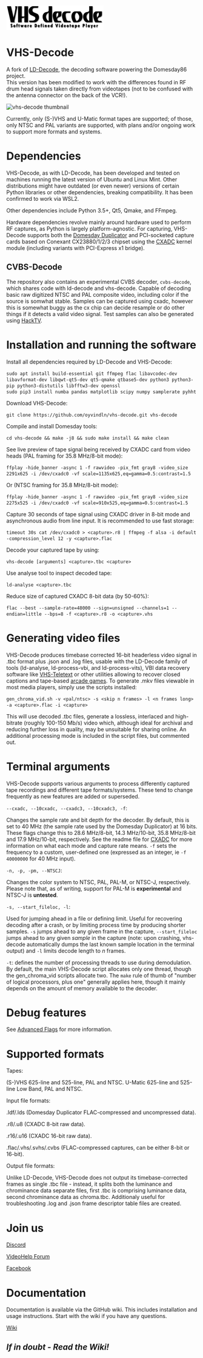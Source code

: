 ![vhs-decode logo](docs/vhs-decode_logo_256px.png)

# VHS-Decode

A fork of [LD-Decode](https://github.com/happycube/ld-decode), the decoding software powering the Domesday86 project.  
This version has been modified to work with the differences found in RF drum head signals taken directly from videotapes
(not to be confused with the antenna connector on the back of the VCR!).

![vhs-decode thumbnail](https://cdn.lbryplayer.xyz/api/v4/streams/free/vhs-decode-thumbnail/0cfb657312d9a725c20ecce33f1a06bd4895fe40/4b3544)

Currently, only (S-)VHS and U-Matic format tapes are supported;
of those, only NTSC and PAL variants are supported, with plans and/or ongoing work to support more formats and systems.

# Dependencies

VHS-Decode, as with LD-Decode, has been developed and tested on machines running the latest version of Ubuntu and Linux Mint.
Other distributions might have outdated (or even newer) versions of certain Python libraries or other dependencies, breaking compatibility. It has been confirmed to work via WSL2.

Other dependencies include Python 3.5+, Qt5, Qmake, and FFmpeg.

Hardware dependencies revolve mainly around hardware used to perform RF captures, as Python is largely platform-agnostic.
For capturing, VHS-Decode supports both the [Domesday Duplicator](https://github.com/happycube/ld-decode/wiki/Domesday-Duplicator) and PCI-socketed capture cards based on Conexant CX23880/1/2/3 chipset using the [CXADC](https://github.com/happycube/cxadc-linux3) kernel module (including variants with PCI-Express x1 bridge).

## CVBS-Decode

The repository also contains an experimental CVBS decoder, ```cvbs-decode```, which shares code with ld-decode and vhs-decode. Capable of decoding basic raw digitized NTSC and PAL composite video, including color if the source is somwhat stable. Samples can be captured using cxadc, however this is somewhat buggy as the cx chip can decide resample or do other things if it detects a valid video signal. Test samples can also be generated using [HackTV](https://github.com/fsphil/hacktv).

# Installation and running the software

Install all dependencies required by LD-Decode and VHS-Decode:

    sudo apt install build-essential git ffmpeg flac libavcodec-dev libavformat-dev libqwt-qt5-dev qt5-qmake qtbase5-dev python3 python3-pip python3-distutils libfftw3-dev openssl
    sudo pip3 install numba pandas matplotlib scipy numpy samplerate pyhht

Download VHS-Decode:

    git clone https://github.com/oyvindln/vhs-decode.git vhs-decode

Compile and install Domesday tools:

    cd vhs-decode && make -j8 && sudo make install && make clean
    
See live preview of tape signal being received by CXADC card from video heads (PAL framing for 35.8 MHz/8-bit mode):

    ffplay -hide_banner -async 1 -f rawvideo -pix_fmt gray8 -video_size 2291x625 -i /dev/cxadc0 -vf scale=1135x625,eq=gamma=0.5:contrast=1.5
    
Or (NTSC framing for 35.8 MHz/8-bit mode):

    ffplay -hide_banner -async 1 -f rawvideo -pix_fmt gray8 -video_size 2275x525 -i /dev/cxadc0 -vf scale=910x525,eq=gamma=0.5:contrast=1.5
    
Capture 30 seconds of tape signal using CXADC driver in 8-bit mode and asynchronous audio from line input.
It is recommended to use fast storage:

    timeout 30s cat /dev/cxadc0 > <capture>.r8 | ffmpeg -f alsa -i default -compression_level 12 -y <capture>.flac

Decode your captured tape by using:

    vhs-decode [arguments] <capture>.tbc <capture>
    
Use analyse tool to inspect decoded tape:

    ld-analyse <capture>.tbc
    
Reduce size of captured CXADC 8-bit data (by 50-60%):

    flac --best --sample-rate=48000 --sign=unsigned --channels=1 --endian=little --bps=8 -f <capture>.r8 -o <capture>.vhs

# Generating video files

VHS-Decode produces timebase corrected 16-bit headerless video signal in .tbc format plus .json and .log files, usable with the LD-Decode family of tools (ld-analyse, ld-process-vbi, and ld-process-vits), VBI data recovery software like [VHS-Teletext](https://github.com/ali1234/vhs-teletext/) or other utilities allowing to recover closed captions and tape-based [arcade games](https://vhs.thenvm.org/resources-research/).
To generate .mkv files viewable in most media players, simply use the scripts installed:

    gen_chroma_vid.sh -v <pal/ntsc> -s <skip n frames> -l <n frames long> -a <capture>.flac -i <capture>

This will use decoded .tbc files, generate a lossless, interlaced and high-bitrate (roughly 100-150 Mb/s) video which,
although ideal for archival and reducing further loss in quality, may be unsuitable for sharing online.
An additional processing mode is included in the script files, but commented out.

# Terminal arguments

VHS-Decode supports various arguments to process differently captured tape recordings and different tape formats/systems.
These tend to change frequently as new features are added or superseded.

```--cxadc, --10cxadc, --cxadc3, --10cxadc3, -f```: 

Changes the sample rate and bit depth for the decoder.
By default, this is set to 40 MHz (the sample rate used by the Domesday Duplicator) at 16 bits.
These flags change this to 28.6 MHz/8-bit, 14.3 MHz/10-bit, 35.8 MHz/8-bit and 17.9 MHz/10-bit, respectively.
See the readme file for [CXADC](https://github.com/happycube/cxadc-linux3#readme) for more information on what each mode and capture rate means.
```-f``` sets the frequency to a custom, user-defined one (expressed as an integer, ie ```-f 40000000``` for 40 MHz input).

```-n, -p, -pm, --NTSCJ```: 

Changes the color system to NTSC, PAL, PAL-M, or NTSC-J, respectively.
Please note that, as of writing, support for PAL-M is **experimental** and NTSC-J is **untested**.

```-s, --start_fileloc, -l```: 

Used for jumping ahead in a file or defining limit.
Useful for recovering decoding after a crash, or by limiting process time by producing shorter samples.
```-s``` jumps ahead to any given frame in the capture,
```--start_fileloc``` jumps ahead to any given *sample* in the capture
(note: upon crashing, vhs-decode automatically dumps the last known sample location in the terminal output) and
```-l``` limits decode length to *n* frames.

```-t```: defines the number of processing threads to use during demodulation.
By default, the main VHS-Decode script allocates only one thread, though the gen_chroma_vid scripts allocate two.
The ```make``` rule of thumb of "number of logical processors, plus one" generally applies here,
though it mainly depends on the amount of memory available to the decoder.

# Debug features

See [Advanced Flags](advanced_flags.md) for more information.

# Supported formats

Tapes:

(S-)VHS 625-line and 525-line, PAL and NTSC.
U-Matic 625-line and 525-line Low Band, PAL and NTSC.

Input file formats:

.ldf/.lds (Domesday Duplicator FLAC-compressed and uncompressed data).

.r8/.u8 (CXADC 8-bit raw data).

.r16/.u16 (CXADC 16-bit raw data).

.flac/.vhs/.svhs/.cvbs (FLAC-compressed captures, can be either 8-bit or 16-bit).

Output file formats:

Unlike LD-Decode, VHS-Decode does not output its timebase-corrected frames as single .tbc file - instead,
it splits both the luminance and chrominance data separate files, first .tbc is comprising luminance data, second chrominance data as chroma.tbc.
Additionaly useful for troubleshooting .log and .json frame descriptor table files are created.

# Join us

[Discord](https://discord.gg/pVVrrxd)

[VideoHelp Forum](https://forum.videohelp.com/threads/394168-Current-status-of-ld-decode-vhs-decode-(true-backup-of-RF-signals)#post2558660)

[Facebook](https://www.facebook.com/groups/2070493199906024)

# Documentation
Documentation is available via the GitHub wiki. This includes installation and usage instructions. Start with the wiki if you have any questions.

[Wiki](https://github.com/happycube/ld-decode/wiki)

## *If in doubt - Read the Wiki!*
